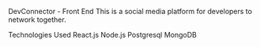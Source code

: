 DevConnector - Front End
This is a social media platform for developers to network together.

Technologies Used
React.js
Node.js
Postgresql
MongoDB
